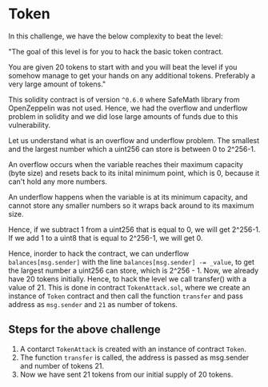 
# Token

In this challenge, we have the below complexity to beat the level:

"The goal of this level is for you to hack the basic token contract.

You are given 20 tokens to start with and you will beat the level if you somehow manage to get your hands on any additional tokens. Preferably a very large amount of tokens."

This solidity contract is of version `^0.6.0` where SafeMath library from OpenZeppelin was not used. Hence, we had the overflow and underflow problem in solidity and we did lose large amounts of funds due to this vulnerability.

Let us understand what is an overflow and underflow problem. The smallest and the largest number which a uint256 can store is between 0 to 2^256-1. 

An overflow occurs when the variable reaches their maximum capacity (byte size) and resets back to its inital minimum point, which is 0, because it can't hold any more numbers. 

An underflow happens when the variable is at its minimum capacity, and cannot store any smaller numbers so it wraps back around to its maximum size. 

Hence, if we subtract 1 from a uint256 that is equal to 0, we will get 2^256-1. If we add 1 to a uint8 that is equal to 2^256-1, we will get 0.

Hence, inorder to hack the contract, we can underflow `balances[msg.sender]` with the line `balances[msg.sender] -= _value`, to get the largest number a uint256 can store, which is 2^256 - 1. Now, we already have 20 tokens initially. Hence, to hack the level we call transfer() with a value of 21. This is done in contract `TokenAttack.sol`, where we create an instance of `Token` contract and then call the function `transfer` and pass address as `msg.sender` and `21` as number of tokens.

## Steps for the above challenge
1. A contarct `TokenAttack` is created with an instance of contract `Token`.
2. The function `transfer` is called, the address is passed as msg.sender and number of tokens 21.
3. Now we have sent 21 tokens from our initial supply of 20 tokens.
